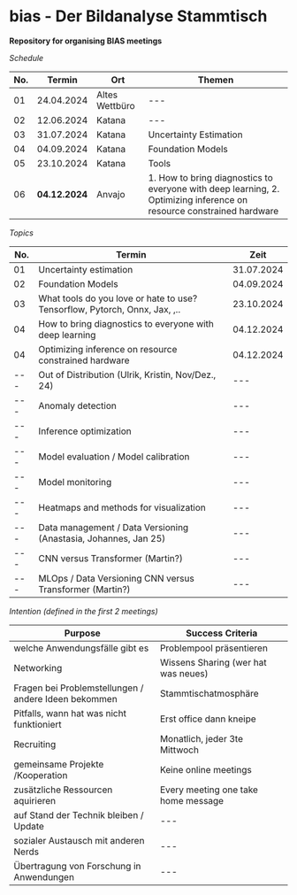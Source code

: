 # bias - Der Bildanalyse Stammtisch
**Repository for organising BIAS meetings**

*Schedule*

| No. | Termin | Ort | Themen |
| --- | --- | --- | --- |
| 01 | 24.04.2024 | Altes Wettbüro | --- |
| 02 | 12.06.2024 | Katana | --- |
| 03 | 31.07.2024 | Katana | Uncertainty Estimation |
| 04 | 04.09.2024 | Katana | Foundation Models |
| 05 | 23.10.2024 | Katana | Tools |
| 06 | **04.12.2024**| Anvajo | 1. How to bring diagnostics to everyone with deep learning, 2. Optimizing inference on resource constrained hardware |

*Topics*

 | No. | Termin | Zeit |
 | --- | --- | --- |
 | 01| Uncertainty estimation | 31.07.2024 |
 | 02 | Foundation Models | 04.09.2024 |
 | 03 | What tools do you love or hate to use? Tensorflow, Pytorch, Onnx, Jax, ,.. | 23.10.2024 |
 | 04 | How to bring diagnostics to everyone with deep learning| 04.12.2024 |
 | 04 | Optimizing inference on resource constrained hardware | 04.12.2024 |
 | --- | Out of Distribution (Ulrik, Kristin, Nov/Dez., 24) | --- |
 | --- | Anomaly detection | --- |
 | --- | Inference optimization | --- |
 | --- | Model evaluation / Model calibration | --- |
 | --- | Model monitoring | --- |
 | --- | Heatmaps and methods for visualization | --- |
 | --- | Data management / Data Versioning (Anastasia, Johannes, Jan 25) | --- |
 | --- | CNN versus Transformer (Martin?) | --- |
 | --- | MLOps / Data Versioning CNN versus Transformer (Martin?) | --- |


*Intention (defined in the first 2 meetings)*

| Purpose | Success Criteria |
| --- | --- |
| welche Anwendungsfälle gibt es | Problempool präsentieren |
 Networking | Wissens Sharing (wer hat was neues) |
 Fragen bei Problemstellungen / andere Ideen bekommen | Stammtischatmosphäre |
 Pitfalls, wann hat was nicht funktioniert | Erst office dann kneipe |
 Recruiting | Monatlich, jeder 3te Mittwoch |
 gemeinsame Projekte /Kooperation | Keine online meetings |
 zusätzliche Ressourcen aquirieren | Every meeting one take home message  |
 auf Stand der Technik bleiben / Update | --- |
 sozialer Austausch mit anderen Nerds | --- |
 Übertragung von Forschung in Anwendungen | --- | 








